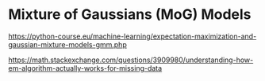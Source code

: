 # Mixture of Gaussians (MoG) Models 

https://python-course.eu/machine-learning/expectation-maximization-and-gaussian-mixture-models-gmm.php

https://math.stackexchange.com/questions/3909980/understanding-how-em-algorithm-actually-works-for-missing-data
